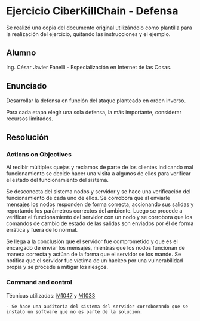 # Ejercicio CiberKillChain - Defensa

Se realizó una copia del documento original utilizándolo como plantilla para la realización del ejercicio, quitando las instrucciones y el ejemplo.

## Alumno

Ing. César Javier Fanelli - Especialización en Internet de las Cosas.

## Enunciado

Desarrollar la defensa en función del ataque planteado en orden inverso.

Para cada etapa elegir una sola defensa, la más importante, considerar recursos limitados.

## Resolución

### Actions on Objectives

Al recibir múltiples quejas y reclamos de parte de los clientes indicando mal funcionamiento se decide hacer una visita a algunos de ellos para verificar el estado del funcionamiento del sistema.

Se desconecta del sistema nodos y servidor y se hace una verificación del funcionamiento de cada uno de ellos. Se corrobora que al enviarle mensajes los nodos responden de forma correcta, accionando sus salidas y reportando los parámetros correctos del ambiente. Luego se procede a verificar el funcionamiento del servidor con un nodo y se corrobora que los comandos de cambio de estado de las salidas son enviados por él de forma errática y fuera de lo normal.

Se llega a la conclusión que el servidor fue comprometido y que es el encargado de enviar los mensajes, mientras que los nodos funcionan de manera correcta y actúan de la forma que el servidor se los mande. Se notifica que el servidor fue víctima de un hackeo por una vulnerabilidad propia y se procede a mitigar los riesgos.

### Command and control

Técnicas utilizadas: [M1047](https://attack.mitre.org/mitigations/M1047/) y [M1033](https://attack.mitre.org/mitigations/M1033/)

    - Se hace una auditoría del sistema del servidor corroborando que se instaló un software que no es parte de la solución.